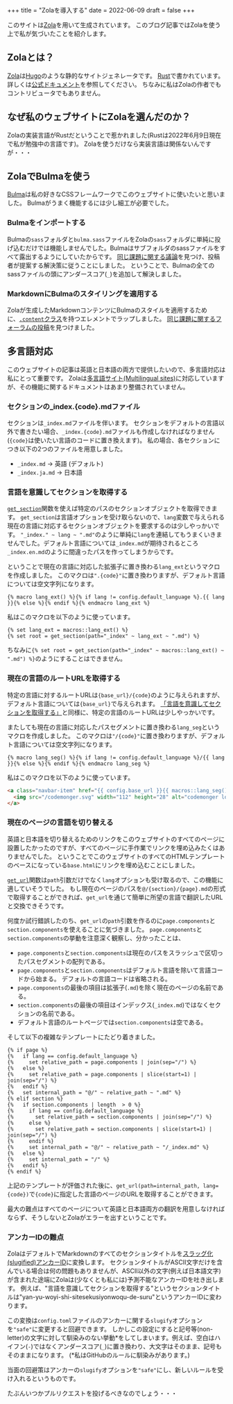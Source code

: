 +++
title = "Zolaを導入する"
date = 2022-06-09
draft = false
+++

このサイトは[Zola](https://www.getzola.org)を用いて生成されています。
このブログ記事ではZolaを使う上で私が気づいたことを紹介します。

<!-- more -->

## Zolaとは？

[Zola](https://www.getzola.org)は[Hugo](https://gohugo.io)のような静的なサイトジェネレータです。
[Rust](https://www.rust-lang.org)で書かれています。
詳しくは[公式ドキュメント](https://www.getzola.org/documentation/getting-started/overview/)を参照してください。
ちなみに私はZolaの作者でもコントリビュータでもありません。

## なぜ私のウェブサイトにZolaを選んだのか？

Zolaの実装言語がRustだということで惹かれました(Rustは2022年6月9日現在で私が勉強中の言語です)。
Zolaを使うだけなら実装言語は関係ないんですが・・・

## ZolaでBulmaを使う

[Bulma](https://bulma.io)は私の好きなCSSフレームワークでこのウェブサイトに使いたいと思いました。
Bulmaがうまく機能するには少し細工が必要でした。

### Bulmaをインポートする

Bulmaの`sass`フォルダと`bulma.sass`ファイルをZolaの`sass`フォルダに単純に投げ込むだけでは機能しませんでした。Bulmaはサブフォルダのsassファイルをすべて露出するようにしていたからです。
[同じ課題に関する議論](https://github.com/getzola/zola/issues/431)を見つけ、投稿者が提案する解決策に従うことにしました。
ということで、Bulmaの全てのsassファイルの頭にアンダースコア(`_`)を追加して解決しました。

### MarkdownにBulmaのスタイリングを適用する

Zolaが生成したMarkdownコンテンツにBulmaのスタイルを適用するために、[`.content`クラス](https://bulma.io/documentation/elements/content/)を持つエレメントでラップしました。
[同じ課題に関するフォーラムの投稿](https://zola.discourse.group/t/how-to-style-html-generated-from-markdown/868)を見つけました。

## 多言語対応

このウェブサイトの記事は英語と日本語の両方で提供したいので、多言語対応は私にとって重要です。
Zolaは[多言語サイト(Multilingual sites)](https://www.getzola.org/documentation/content/multilingual/)に対応していますが、その機能に関するドキュメントはあまり整備されていません。

### セクションの_index.{code}.mdファイル

セクションは`_index.md`ファイルを伴います。
セクションをデフォルトの言語以外で書きたい場合、`_index.{code}.md`ファイルも作成しなければなりません(`{code}`は使いたい言語のコードに置き換えます)。
私の場合、各セクションにつき以下の2つのファイルを用意しました。
- `_index.md` &rightarrow; 英語 (デフォルト)
- `_index.ja.md` &rightarrow; 日本語

### 言語を意識してセクションを取得する

[`get_section`](https://www.getzola.org/documentation/templates/overview/#get-section)関数を使えば特定のパスのセクションオブジェクトを取得できます。
`get_section`は言語オプションを受け取らないので、`lang`変数で与えられる現在の言語に対応するセクションオブジェクトを要求するのは少しやっかいです。
`"_index." ~ lang ~ ".md"`のように単純に`lang`を連結してもうまくいきませんでした。デフォルト言語については`_index.md`が期待されるところ`_index.en.md`のように間違ったパスを作ってしまうからです。

ということで現在の言語に対応した拡張子に置き換わる`lang_ext`というマクロを作成しました。
このマクロは`".{code}"`に置き換わりますが、デフォルト言語については空文字列になります。

```
{% macro lang_ext() %}{% if lang != config.default_language %}.{{ lang }}{% else %}{% endif %}{% endmacro lang_ext %}
```

私はこのマクロを以下のように使っています。

```
{% set lang_ext = macros::lang_ext() %}
{% set root = get_section(path="_index" ~ lang_ext ~ ".md") %}
```

ちなみに`{% set root = get_section(path="_index" ~ macros::lang_ext() ~ ".md") %}`のようにすることはできません。

### 現在の言語のルートURLを取得する

特定の言語に対するルートURLは`{base_url}/{code}`のように与えられますが、デフォルト言語については`{base_url}`で与えられます。
[「言語を意識してセクションを取得する」](#言語を意識してセクションを取得する)と同様に、特定の言語のルートURLは少しやっかいです。

またしても現在の言語に対応したパスセグメントに置き換わる`lang_seg`というマクロを作成しました。
このマクロは`"/{code}"`に置き換わりますが、デフォルト言語については空文字列になります。

```
{% macro lang_seg() %}{% if lang != config.default_language %}/{{ lang }}{% else %}{% endif %}{% endmacro lang_seg %}
```

私はこのマクロを以下のように使っています。

```html
<a class="navbar-item" href="{{ config.base_url }}{{ macros::lang_seg() }}">
  <img src="/codemonger.svg" width="112" height="28" alt="codemonger logo">
</a>
```

### 現在のページの言語を切り替える

英語と日本語を切り替えるためのリンクをこのウェブサイトのすべてのページに設置したかったのですが、すべてのページに手作業でリンクを埋め込みたくはありませんでした。
ということでこのウェブサイトのすべてのHTMLテンプレートのベースになっている`base.html`にリンクを埋め込むことにしました。

[`get_url`](https://www.getzola.org/documentation/templates/overview/#get-url)関数は`path`引数だけでなく`lang`オプションも受け取るので、この機能に適していそうでした。
もし現在のページのパスを`@/{section}/{page}.md`の形式で取得することができれば、`get_url`を通じて簡単に所望の言語で翻訳したURLと交換できそうです。

何度か試行錯誤したのち、`get_url`の`path`引数を作るのに`page.components`と`section.components`を使えることに気づきました。
`page.components`と`section.components`の挙動を注意深く観察し、分かったことは、
- `page.components`と`section.components`は現在のパスをスラッシュで区切ったパスセグメントの配列である。
- `page.components`と`section.components`はデフォルト言語を除いて言語コードから始まる。
  デフォルトの言語コードは省略される。
- `page.components`の最後の項目は拡張子(`.md`)を除く現在のページの名前である。
- `section.components`の最後の項目はインデックス(`_index.md`)ではなくセクションの名前である。
- デフォルト言語のルートページでは`section.components`は空である。

そして以下の複雑なテンプレートにたどり着きました。

```
{% if page %}
{%   if lang == config.default_language %}
{%     set relative_path = page.components | join(sep="/") %}
{%   else %}
{%     set relative_path = page.components | slice(start=1) | join(sep="/") %}
{%   endif %}
{%   set internal_path = "@/" ~ relative_path ~ ".md" %}
{% elif section %}
{%   if section.components | length  > 0 %}
{%     if lang == config.default_language %}
{%       set relative_path = section.components | join(sep="/") %}
{%     else %}
{%       set relative_path = section.components | slice(start=1) | join(sep="/") %}
{%     endif %}
{%     set internal_path = "@/" ~ relative_path ~ "/_index.md" %}
{%   else %}
{%     set internal_path = "/" %}
{%   endif %}
{% endif %}
```

上記のテンプレートが評価された後に、`get_url(path=internal_path, lang={code})`で`{code}`に指定した言語のページのURLを取得することができます。

最大の難点はすべてのページについて英語と日本語両方の翻訳を用意しなければならず、そうしないとZolaがエラーを出すということです。

### アンカーIDの難点

ZolaはデフォルトでMarkdownのすべてのセクションタイトルを[スラッグ化(slugified)アンカーID](https://www.getzola.org/documentation/getting-started/configuration/#slugification-strategies)に変換します。
セクションタイトルがASCII文字だけを含んでいる場合は何の問題もありませんが、ASCII以外の文字(例えば日本語文字)が含まれた途端にZolaは(少なくとも私には)予測不能なアンカーIDを吐き出します。
例えば、"言語を意識してセクションを取得する"というセクションタイトルは"yan-yu-woyi-shi-sitesekusiyonwoqu-de-suru"というアンカーIDに変わります。

この変換は`config.toml`ファイルのアンカーに関する`slugify`オプションを`"safe"`に変更すると回避できます。
しかしこの設定にすると記号等(non-letter)の文字に対して馴染みのない挙動\*をしてしまいます。例えば、空白はハイフン(`-`)ではなくアンダースコア(`_`)に置き換わり、大文字はそのまま、記号もそのままになります。
(\*私はGitHubのルールに馴染みがあります。)

当面の回避策はアンカーの`slugify`オプションを`"safe"`にし、新しいルールを受け入れるというものです。

たぶんいつかプルリクエストを投げるべきなのでしょう・・・